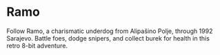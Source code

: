 # Ramo
 Follow Ramo, a charismatic underdog from Alipašino Polje, through 1992 Sarajevo. Battle foes, dodge snipers, and collect burek for health in this retro 8-bit adventure.
